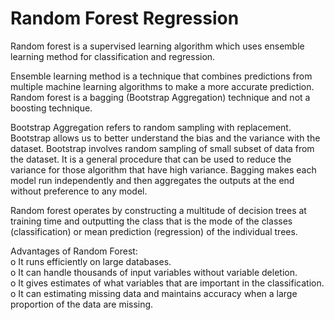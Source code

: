 # Random Forest Regression
Random forest is a supervised learning algorithm which uses ensemble learning method for classification and regression. </br>

Ensemble learning method is a technique that combines predictions from multiple machine learning algorithms to make a more accurate prediction. Random forest is a bagging (Bootstrap Aggregation) technique and not a boosting technique.</br>

Bootstrap Aggregation refers to random sampling with replacement. Bootstrap allows us to better understand the bias and the variance with the dataset. Bootstrap involves random sampling of small subset of data from the dataset. It is a general procedure that can be used to reduce the variance for those algorithm that have high variance. Bagging makes each model run independently and then aggregates the outputs at the end without preference to any model.</br>

Random forest operates by constructing a multitude of decision trees at training time and outputting the class that is the mode of the classes (classification) or mean prediction (regression) of the individual trees.</br>

Advantages of Random Forest:</br>
o	It runs efficiently on large databases.</br>
o	It can handle thousands of input variables without variable deletion.</br>
o	It gives estimates of what variables that are important in the classification.</br>
o	It can estimating missing data and maintains accuracy when a large proportion of the data are missing.</br>
